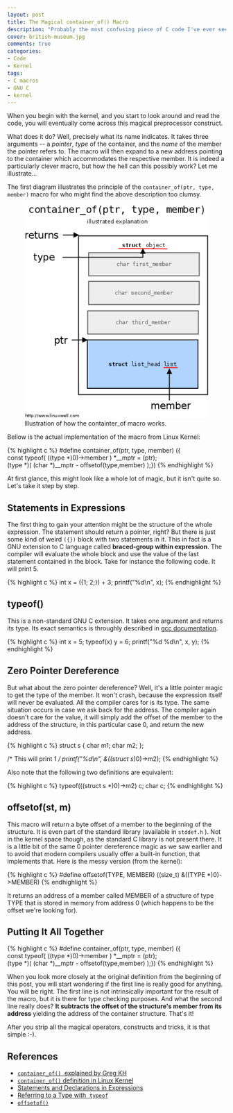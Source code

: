 ```yaml
---
layout: post
title: The Magical container_of() Macro
description: "Probably the most confusing piece of C code I've ever seen explained step-by-step."
cover: british-museum.jpg
comments: true
categories:
- Code
- Kernel
tags:
- C macros
- GNU C
- kernel
---
```

When you begin with the kernel, and you start to look around and read the
code, you will eventually come across this magical preprocessor construct.

What does it do? Well, precisely what its name indicates. It takes three
arguments -- a _pointer_, _type_ of the container, and the _name_ of the member
the pointer refers to. The macro will then expand to a new address pointing to
the container which accommodates the respective member. It is indeed a
particularly clever macro, but how the hell can this possibly work? Let me
illustrate...

The first diagram illustrates the principle of the `container_of(ptr, type,
member)` macro for who might find the above description too clumsy.

<figure class="full">
	<a href="/assets/images/posts/container_of.png">
        <img src="/assets/images/posts/container_of.png" alt="The container_of macro">
    </a>
	<figcaption>
        Illustration of how the containter_of macro works.
    </figcaption>
</figure>

Bellow is the actual implementation of the macro from Linux Kernel:

{% highlight c %}
#define container_of(ptr, type, member) ({                      \
        const typeof( ((type *)0)->member ) *__mptr = (ptr);    \
        (type *)( (char *)__mptr - offsetof(type,member) );})
{% endhighlight %}


At first glance, this might look like a whole lot of magic, but it isn't quite
so. Let's take it step by step.

## Statements in Expressions

The first thing to gain your attention might be the structure of the whole
expression. The statement should return a pointer, right? But there is just
some kind of weird `({})` block with two statements in it. This in fact is a
GNU extension to C language called **braced-group within expression**. The
compiler will evaluate the whole block and use the value of the last statement
contained in the block. Take for instance the following code. It will print 5.

{% highlight c %}
int x = ({1; 2;}) + 3;
printf("%d\n", x);
{% endhighlight %}

## typeof()

This is a non-standard GNU C extension. It takes one argument and returns its
type. Its exact semantics is throughly described in [gcc
documentation](http://gcc.gnu.org/onlinedocs/gcc/Typeof.html).

{% highlight c %}
int x = 5;
typeof(x) y = 6;
printf("%d %d\n", x, y);
{% endhighlight %}

## Zero Pointer Dereference

But what about the zero pointer dereference? Well, it's a little pointer magic
to get the type of the member. It won't crash, because the expression itself
will never be evaluated. All the compiler cares for is its type. The same
situation occurs in case we ask back for the address. The compiler again
doesn't care for the value, it will simply add the offset of the member to the
address of the structure, in this particular case 0, and return the new
address.

{% highlight c %}
struct s {
        char m1;
        char m2;
};

/* This will print 1 */
printf("%d\n", &((struct s*)0)->m2);
{% endhighlight %}

Also note that the following two definitions are equivalent:

{% highlight c %}
typeof(((struct s *)0)->m2) c;
char c;
{% endhighlight %}

## offsetof(st, m)

This macro will return a byte offset of a member to the beginning of the
structure. It is even part of the standard library (available in `stddef.h` ).
Not in the kernel space though, as the standard C library is not present there.
It is a little bit of the same 0 pointer dereference magic as we saw earlier
and to avoid that modern compilers usually offer a built-in function, that
implements that. Here is the messy version (from the kernel):

{% highlight c %}
#define offsetof(TYPE, MEMBER) ((size_t) &((TYPE *)0)->MEMBER)
{% endhighlight %}

It returns an address of a member called MEMBER of a structure of type TYPE
that is stored in memory from address 0 (which happens to be the offset we're
looking for).

## Putting It All Together

{% highlight c %}
#define container_of(ptr, type, member) ({                      \
        const typeof( ((type *)0)->member ) *__mptr = (ptr);    \
        (type *)( (char *)__mptr - offsetof(type,member) );})
{% endhighlight %}

When you look more closely at the original definition from the beginning of
this post, you will start wondering if the first line is really good for
anything. You will be right. The first line is not intrinsically important for
the result of the macro, but it is there for type checking purposes. And what
the second line really does? **It subtracts the offset of the structure's
member from its address** yielding the address of the container structure.
That's it!

After you strip all the magical operators, constructs and tricks, it is that
simple :-).

## References
- [ `container_of()`  explained by Greg KH](http://www.kroah.com/log/linux/container_of.html)
- [ `container_of()` definition in Linux Kernel](http://lxr.free-electrons.com/source/include/linux/kernel.h#L691)
- [Statements and Declarations in Expressions](http://gcc.gnu.org/onlinedocs/gcc/Statement-Exprs.html#Statement-Exprs)
- [Referring to a Type with  `typeof` ](http://gcc.gnu.org/onlinedocs/gcc/Typeof.html)
- [ `offsetof()` ](http://en.wikipedia.org/wiki/Offsetof)
